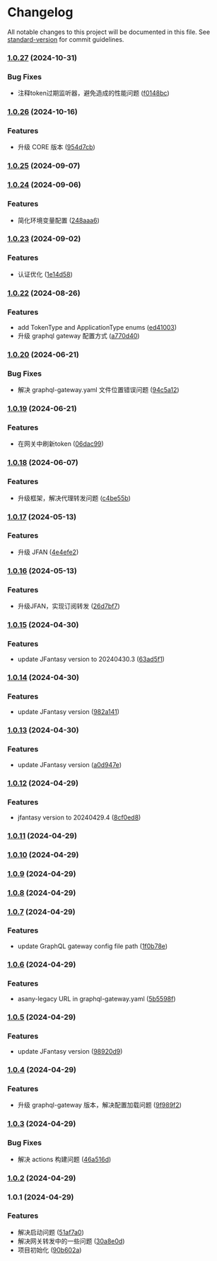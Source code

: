 # Changelog

All notable changes to this project will be documented in this file. See [standard-version](https://github.com/conventional-changelog/standard-version) for commit guidelines.

### [1.0.27](https://github.com/limaofeng/asany-gateway/compare/v1.0.26...v1.0.27) (2024-10-31)


### Bug Fixes

* 注释token过期监听器，避免造成的性能问题 ([f0148bc](https://github.com/limaofeng/asany-gateway/commit/f0148bc81641f0acb60666fab2f3bd90124b1ab7))

### [1.0.26](https://github.com/limaofeng/asany-gateway/compare/v1.0.25...v1.0.26) (2024-10-16)


### Features

* 升级 CORE 版本 ([954d7cb](https://github.com/limaofeng/asany-gateway/commit/954d7cbdf5164a495df4d145d424ce76207d3a55))

### [1.0.25](https://github.com/limaofeng/asany-gateway/compare/v1.0.24...v1.0.25) (2024-09-07)

### [1.0.24](https://github.com/limaofeng/asany-gateway/compare/v1.0.23...v1.0.24) (2024-09-06)


### Features

* 简化环境变量配置 ([248aaa6](https://github.com/limaofeng/asany-gateway/commit/248aaa66168237d830fe36f53454adc3a2ec4d2c))

### [1.0.23](https://github.com/limaofeng/asany-gateway/compare/v1.0.22...v1.0.23) (2024-09-02)


### Features

* 认证优化 ([1e14d58](https://github.com/limaofeng/asany-gateway/commit/1e14d581148eeec933bc0c73a50ba39bd326117d))

### [1.0.22](https://github.com/limaofeng/asany-gateway/compare/v1.0.21...v1.0.22) (2024-08-26)


### Features

* add TokenType and ApplicationType enums ([ed41003](https://github.com/limaofeng/asany-gateway/commit/ed41003e4e54dd77289719dd67dbd15a33499d7b))
* 升级 graphql gateway 配置方式 ([a770d40](https://github.com/limaofeng/asany-gateway/commit/a770d406a0611e3145f111eff98145d55266fb6b))

### [1.0.20](https://github.com/limaofeng/asany-gateway/compare/v1.0.19...v1.0.20) (2024-06-21)


### Bug Fixes

* 解决 graphql-gateway.yaml 文件位置错误问题 ([94c5a12](https://github.com/limaofeng/asany-gateway/commit/94c5a124926bc3ae6a9c43d8d3e7170a0c03a516))

### [1.0.19](https://github.com/limaofeng/asany-gateway/compare/v1.0.18...v1.0.19) (2024-06-21)


### Features

* 在网关中刷新token ([06dac99](https://github.com/limaofeng/asany-gateway/commit/06dac99cc825df7cb91a4a074b4215be363c5692))

### [1.0.18](https://github.com/limaofeng/asany-gateway/compare/v1.0.17...v1.0.18) (2024-06-07)


### Features

* 升级框架，解决代理转发问题 ([c4be55b](https://github.com/limaofeng/asany-gateway/commit/c4be55b2cb1d513cc2daea15de01271e3757b0ca))

### [1.0.17](https://github.com/limaofeng/asany-gateway/compare/v1.0.16...v1.0.17) (2024-05-13)


### Features

* 升级 JFAN ([4e4efe2](https://github.com/limaofeng/asany-gateway/commit/4e4efe2e38fb8209d47dcaa229ffc604eefccf7f))

### [1.0.16](https://github.com/limaofeng/asany-gateway/compare/v1.0.15...v1.0.16) (2024-05-13)


### Features

* 升级JFAN，实现订阅转发 ([26d7bf7](https://github.com/limaofeng/asany-gateway/commit/26d7bf74759f5d2a278dd27ab6ef7e793ffc79b6))

### [1.0.15](https://github.com/limaofeng/asany-gateway/compare/v1.0.14...v1.0.15) (2024-04-30)


### Features

* update JFantasy version to 20240430.3 ([63ad5f1](https://github.com/limaofeng/asany-gateway/commit/63ad5f1fa2186be87ae3618b5239ad28079ba1a3))

### [1.0.14](https://github.com/limaofeng/asany-gateway/compare/v1.0.13...v1.0.14) (2024-04-30)


### Features

* update JFantasy version ([982a141](https://github.com/limaofeng/asany-gateway/commit/982a14154b8c542c50ae5cf56ebbc72d6400f0f8))

### [1.0.13](https://github.com/limaofeng/asany-gateway/compare/v1.0.12...v1.0.13) (2024-04-30)


### Features

* update JFantasy version ([a0d947e](https://github.com/limaofeng/asany-gateway/commit/a0d947ecb7ffdcf3a64c2574130343eebda75c91))

### [1.0.12](https://github.com/limaofeng/asany-gateway/compare/v1.0.11...v1.0.12) (2024-04-29)


### Features

* jfantasy version to 20240429.4 ([8cf0ed8](https://github.com/limaofeng/asany-gateway/commit/8cf0ed8cdf567fe67e0d42b364cdcd35433f413b))

### [1.0.11](https://github.com/limaofeng/asany-gateway/compare/v1.0.10...v1.0.11) (2024-04-29)

### [1.0.10](https://github.com/limaofeng/asany-gateway/compare/v1.0.9...v1.0.10) (2024-04-29)

### [1.0.9](https://github.com/limaofeng/asany-gateway/compare/v1.0.8...v1.0.9) (2024-04-29)

### [1.0.8](https://github.com/limaofeng/asany-gateway/compare/v1.0.7...v1.0.8) (2024-04-29)

### [1.0.7](https://github.com/limaofeng/asany-gateway/compare/v1.0.6...v1.0.7) (2024-04-29)


### Features

* update GraphQL gateway config file path ([1f0b78e](https://github.com/limaofeng/asany-gateway/commit/1f0b78e65642aefb62ce06ef8aea8ab01e15fd8b))

### [1.0.6](https://github.com/limaofeng/asany-gateway/compare/v1.0.5...v1.0.6) (2024-04-29)


### Features

* asany-legacy URL in graphql-gateway.yaml ([5b5598f](https://github.com/limaofeng/asany-gateway/commit/5b5598f65ac832a261918499d5c0c05d605c0fd6))

### [1.0.5](https://github.com/limaofeng/asany-gateway/compare/v1.0.4...v1.0.5) (2024-04-29)


### Features

* update JFantasy version ([98920d9](https://github.com/limaofeng/asany-gateway/commit/98920d971f8814abe7ab9e0c0a624a8ab0edd272))

### [1.0.4](https://github.com/limaofeng/asany-gateway/compare/v1.0.3...v1.0.4) (2024-04-29)


### Features

* 升级 graphql-gateway 版本，解决配置加载问题 ([9f989f2](https://github.com/limaofeng/asany-gateway/commit/9f989f2172b33cf6922dc3647cae1001d71f6af8))

### [1.0.3](https://github.com/limaofeng/asany-gateway/compare/v1.0.2...v1.0.3) (2024-04-29)


### Bug Fixes

*  解决 actions 构建问题 ([46a516d](https://github.com/limaofeng/asany-gateway/commit/46a516da6130e0482b1d1ae7b73a1ef36ab912fe))

### [1.0.2](https://github.com/limaofeng/asany-gateway/compare/v1.0.1...v1.0.2) (2024-04-29)

### 1.0.1 (2024-04-29)


### Features

* 解决启动问题 ([51af7a0](https://github.com/limaofeng/asany-gateway/commit/51af7a0534c76a2aa3bc05acc397573c78044071))
* 解决网关转发中的一些问题 ([30a8e0d](https://github.com/limaofeng/asany-gateway/commit/30a8e0d0ca2c367ae9978452fa214612dea0f4c3))
* 项目初始化 ([90b602a](https://github.com/limaofeng/asany-gateway/commit/90b602aca851fd40eced83dbaea37d4264ddc23b))
